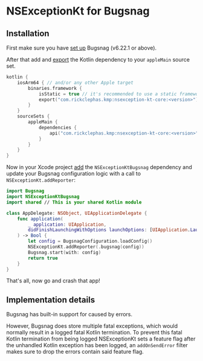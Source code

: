# NSExceptionKt for Bugsnag

## Installation

First make sure you have [set up](https://docs.bugsnag.com/platforms/ios/#installation) Bugsnag (v6.22.1 or above).  

After that add and [export](https://kotlinlang.org/docs/multiplatform-build-native-binaries.html#export-dependencies-to-binaries) 
the Kotlin dependency to your `appleMain` source set.

```kotlin
kotlin {
    iosArm64 { // and/or any other Apple target 
        binaries.framework {
            isStatic = true // it's recommended to use a static framework
            export("com.rickclephas.kmp:nsexception-kt-core:<version>")
        }
    }
    sourceSets {
        appleMain {
            dependencies {
                api("com.rickclephas.kmp:nsexception-kt-core:<version>")
            }
        }
    }
}
```

Now in your Xcode project [add](https://developer.apple.com/documentation/xcode/adding-package-dependencies-to-your-app) 
the `NSExceptionKtBugsnag` dependency and update your Bugsnag configuration logic with a call to `NSExceptionKt.addReporter`:

```swift
import Bugsnag
import NSExceptionKtBugsnag
import shared // This is your shared Kotlin module

class AppDelegate: NSObject, UIApplicationDelegate {
    func application(
        _ application: UIApplication,
        didFinishLaunchingWithOptions launchOptions: [UIApplication.LaunchOptionsKey : Any]? = nil
    ) -> Bool {
        let config = BugsnagConfiguration.loadConfig()
        NSExceptionKt.addReporter(.bugsnag(config))
        Bugsnag.start(with: config)
        return true
    }
}
```

That's all, now go and crash that app!

## Implementation details

Bugsnag has built-in support for caused by errors. 

However, Bugsnag does store multiple fatal exceptions, which would normally result in a logged fatal Kotlin termination.
To prevent this fatal Kotlin termination from being logged NSExceptionKt sets a feature flag after 
the unhandled Kotlin exception has been logged, an `addOnSendError` filter makes sure to drop the errors contain said feature flag. 
